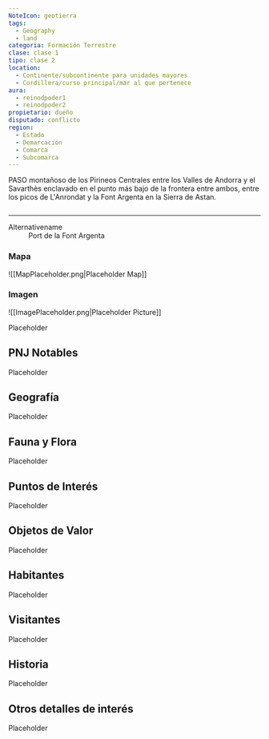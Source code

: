 ```yaml
---
NoteIcon: geotierra
tags:
  - Geography 
  - land 
categoria: Formación Terrestre
clase: clase 1
tipo: clase 2
location: 
  - Continente/subcontinente para unidades mayores
  - Cordillera/curso principal/mar al que pertenece 
aura:
  - reinodpoder1
  - reinodpoder2
propietario: dueño
disputado: conflicto
region:
  - Estado 
  - Demarcación
  - Comarca
  - Subcomarca
---
```





 <section class="wa-section main-content"><p><span class="dropcap">P</span>ASO montañoso de los <span class="article-link article-explorer-link entity-link wa-link" data-article-privacy="public" data-article-id="cb40d9c8-1edb-439a-943c-523f8af04972" data-template-type="location" data-article="cb40d9c8-1edb-439a-943c-523f8af04972">Pirineos Centrales</span> entre los <span class="article-link article-explorer-link entity-link wa-link" data-article-privacy="public" data-article-id="18ce02b0-3c11-413e-ad34-b81b376c753d" data-template-type="location" data-article="18ce02b0-3c11-413e-ad34-b81b376c753d">Valles de Andorra</span> y el <span class="article-link article-explorer-link entity-link wa-link" data-article-privacy="public" data-article-id="10eee935-c213-4308-8af4-73b1d428b1ec" data-template-type="location" data-article="10eee935-c213-4308-8af4-73b1d428b1ec">Savarthès</span> enclavado en el punto más bajo de la frontera entre ambos, entre los picos de <span class="article-link article-explorer-link entity-link wa-link" data-article-privacy="public" data-article-id="b20c35a5-302a-4aed-a638-7cb556ba9ee3" data-template-type="location" data-article="b20c35a5-302a-4aed-a638-7cb556ba9ee3">L'Anrondat</span> y la <span class="article-link article-explorer-link entity-link wa-link" data-article-privacy="public" data-article-id="e1547cf1-4539-45e0-87e2-216670a43a05" data-template-type="location" data-article="e1547cf1-4539-45e0-87e2-216670a43a05">Font Argenta</span> en la <span data-article-privacy="private" data-article-id="a22a76f2-5b76-483c-bde4-4fa9be611bd1" data-template-type="location" class="private-article article-unlinked entity-link wa-link">Sierra de Astan</span>.
</p><div id="17f4644409bc3ccee593e591d31def99" class="visibility-toggler image-thumb-container user-css-image-thumbnail position-relative padding-10 "><img src="https://worldanvil.com/uploads/images/15e0d0822d350905df97267203e7a161.png" alt title="Port d'Incles.png" /></div>
<hr /><p></p></section>  <section data-section-id="alternativename" class="wa-section public"><dl><dt>Alternativename</dt><dd>Port de la Font Argenta</dd></dl></section>   

### Mapa
![[MapPlaceholder.png|Placeholder Map]]

### Imagen
![[ImagePlaceholder.png|Placeholder Picture]]

Placeholder

## PNJ Notables
Placeholder

## Geografía
Placeholder

## Fauna y Flora
Placeholder

## Puntos de Interés
Placeholder

## Objetos de Valor
Placeholder

## Habitantes
Placeholder

## Visitantes
Placeholder

## Historia
Placeholder

## Otros detalles de interés
Placeholder

